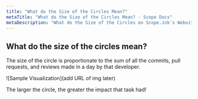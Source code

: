 ```yaml
---
title: "What do the Size of the Circles Mean?"
metaTitle: "What do the Size of the Circles Mean? - Scope Docs"
metaDescription: "What do the Size of the Circles on Scope.ink's Website Mean?"
---
```


## What do the size of the circles mean?

The size of the circle is proportionate to the sum of all the commits, pull requests, and reviews made in a day by that developer.

![Sample Visualization](add URL of img later) 

The larger the circle, the greater the impact that task had! 


